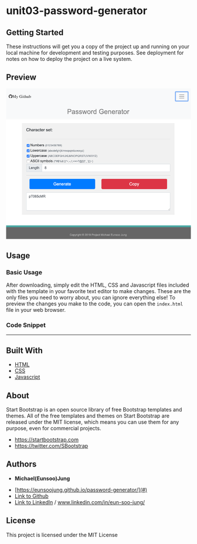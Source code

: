 # unit03-password-generator

## Getting Started

These instructions will get you a copy of the project up and running on your local machine for development and testing purposes. See deployment for notes on how to deploy the project on a live system.

## Preview

[![Password Generator Preview](https://github.com/EunsooJung/password-generator/blob/master/result.png)](https://github.com/EunsooJung/password-generator/blob/master/result.png)

## Usage

### Basic Usage

After downloading, simply edit the HTML, CSS and Javascript files included with the template in your favorite text editor to make changes. These are the only files you need to worry about, you can ignore everything else! To preview the changes you make to the code, you can open the `index.html` file in your web browser.

### Code Snippet

---

## Built With

- [HTML](https://developer.mozilla.org/en-US/docs/Web/HTML)
- [CSS](https://developer.mozilla.org/en-US/docs/Web/CSS)
- [Javascript](https://developer.mozilla.org/en-US/docs/Web/JavaScript)

## About

Start Bootstrap is an open source library of free Bootstrap templates and themes. All of the free templates and themes on Start Bootstrap are released under the MIT license, which means you can use them for any purpose, even for commercial projects.

- https://startbootstrap.com
- https://twitter.com/SBootstrap

## Authors

- **Michael(Eunsoo)Jung**

* [https://eunsoojung.github.io/password-generator/](#)
* [Link to Github](https://github.com/)
* [Link to LinkedIn](www.linkedin.com/in/eun-soo-jung/) / www.linkedin.com/in/eun-soo-jung/

## License

This project is licensed under the MIT License

